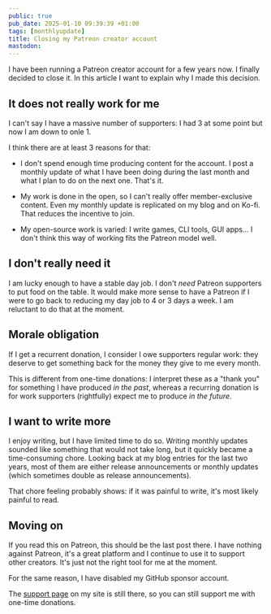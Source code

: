 ```yaml
---
public: true
pub_date: 2025-01-10 09:39:39 +01:00
tags: [monthlyupdate]
title: Closing my Patreon creator account
mastodon:
---
```


I have been running a Patreon creator account for a few years now. I finally decided to close it. In this article I want to explain why I made this decision.

## It does not really work for me

I can't say I have a massive number of supporters: I had 3 at some point but now I am down to onle 1.

I think there are at least 3 reasons for that:

- I don't spend enough time producing content for the account. I post a monthly update of what I have been doing during the last month and what I plan to do on the next one. That's it.

- My work is done in the open, so I can't really offer member-exclusive content. Even my monthly update is replicated on my blog and on Ko-fi. That reduces the incentive to join.

- My open-source work is varied: I write games, CLI tools, GUI apps… I don't think this way of working fits the Patreon model well.

## I don't really need it

I am lucky enough to have a stable day job. I don't *need* Patreon supporters to put food on the table. It would make more sense to have a Patreon if I were to go back to reducing my day job to 4 or 3 days a week. I am reluctant to do that at the moment.

## Morale obligation

If I get a recurrent donation, I consider I owe supporters regular work: they deserve to get something back for the money they give to me every month.

This is different from one-time donations: I interpret these as a "thank you" for something I have produced *in the past*, whereas a recurring donation is for work supporters (rightfully) expect me to produce *in the future*.

## I want to write more

I enjoy writing, but I have limited time to do so. Writing monthly updates sounded like something that would not take long, but it quickly became a time-consuming chore. Looking back at my blog entries for the last two years, most of them are either release announcements or monthly updates (which sometimes double as release announcements).

That chore feeling probably shows: if it was painful to write, it's most likely painful to read.

## Moving on

If you read this on Patreon, this should be the last post there. I have nothing against Patreon, it's a great platform and I continue to use it to support other creators. It's just not the right tool for me at the moment.

For the same reason, I have disabled my GitHub sponsor account.

The [support page](/support/) on my site is still there, so you can still support me with one-time donations.
